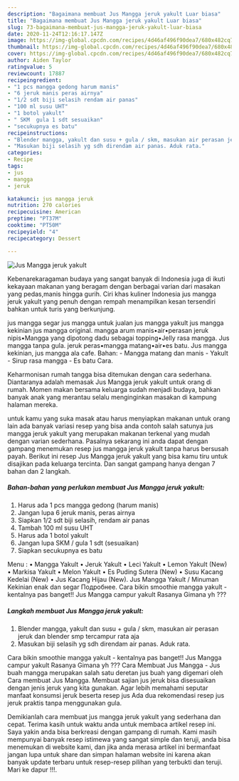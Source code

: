 ```yaml
---
description: "Bagaimana membuat Jus Mangga jeruk yakult Luar biasa"
title: "Bagaimana membuat Jus Mangga jeruk yakult Luar biasa"
slug: 73-bagaimana-membuat-jus-mangga-jeruk-yakult-luar-biasa
date: 2020-11-24T12:16:17.147Z
image: https://img-global.cpcdn.com/recipes/4d46af496f90dea7/680x482cq70/jus-mangga-jeruk-yakult-foto-resep-utama.jpg
thumbnail: https://img-global.cpcdn.com/recipes/4d46af496f90dea7/680x482cq70/jus-mangga-jeruk-yakult-foto-resep-utama.jpg
cover: https://img-global.cpcdn.com/recipes/4d46af496f90dea7/680x482cq70/jus-mangga-jeruk-yakult-foto-resep-utama.jpg
author: Aiden Taylor
ratingvalue: 5
reviewcount: 17887
recipeingredient:
- "1 pcs mangga gedong harum manis"
- "6 jeruk manis peras airnya"
- "1/2 sdt biji selasih rendam air panas"
- "100 ml susu UHT"
- "1 botol yakult"
- " SKM  gula 1 sdt sesuaikan"
- "secukupnya es batu"
recipeinstructions:
- "Blender mangga, yakult dan susu + gula / skm, masukan air perasan jeruk dan blender smp tercampur rata aja"
- "Masukan biji selasih yg sdh direndam air panas. Aduk rata."
categories:
- Recipe
tags:
- jus
- mangga
- jeruk

katakunci: jus mangga jeruk 
nutrition: 270 calories
recipecuisine: American
preptime: "PT37M"
cooktime: "PT50M"
recipeyield: "4"
recipecategory: Dessert

---
```



![Jus Mangga jeruk yakult](https://img-global.cpcdn.com/recipes/4d46af496f90dea7/680x482cq70/jus-mangga-jeruk-yakult-foto-resep-utama.jpg)

Kebenarekaragaman budaya yang sangat banyak di Indonesia juga di ikuti kekayaan makanan yang beragam dengan berbagai varian dari masakan yang pedas,manis hingga gurih. Ciri khas kuliner Indonesia jus mangga jeruk yakult yang penuh dengan rempah menampilkan kesan tersendiri bahkan untuk turis yang berkunjung.


jus mangga segar jus mangga untuk jualan jus mangga yakult jus mangga kekinian jus mangga original. mangga arum manis•air•perasan jeruk nipis•Mangga yang dipotong dadu sebagai topping•Jelly rasa mangga. Jus mangga tanpa gula. jeruk peras•mangga matang•air•es batu. Jus mangga kekinian, jus mangga ala cafe. Bahan: - Mangga matang dan manis - Yakult - Sirup rasa mangga - Es batu Cara.

Keharmonisan rumah tangga bisa ditemukan dengan cara sederhana. Diantaranya adalah memasak Jus Mangga jeruk yakult untuk orang di rumah. Momen makan bersama keluarga sudah menjadi budaya, bahkan banyak anak yang merantau selalu menginginkan masakan di kampung halaman mereka.

untuk kamu yang suka masak atau harus menyiapkan makanan untuk orang lain ada banyak variasi resep yang bisa anda contoh salah satunya jus mangga jeruk yakult yang merupakan makanan terkenal yang mudah dengan varian sederhana. Pasalnya sekarang ini anda dapat dengan gampang menemukan resep jus mangga jeruk yakult tanpa harus bersusah payah.
Berikut ini resep Jus Mangga jeruk yakult yang bisa kamu tiru untuk disajikan pada keluarga tercinta. Dan sangat gampang hanya dengan 7 bahan dan 2 langkah.


<!--inarticleads1-->

##### Bahan-bahan yang perlukan membuat Jus Mangga jeruk yakult:

1. Harus ada 1 pcs mangga gedong (harum manis)
1. Jangan lupa 6 jeruk manis, peras airnya
1. Siapkan 1/2 sdt biji selasih, rendam air panas
1. Tambah 100 ml susu UHT
1. Harus ada 1 botol yakult
1. Jangan lupa  SKM / gula 1 sdt (sesuaikan)
1. Siapkan secukupnya es batu


Menu : • Mangga Yakult • Jeruk Yakult • Leci Yakult • Lemon Yakult (New) • Markisa Yakult • Melon Yakult • Es Puding Sutera (New) • Susu Kacang Kedelai (New) • Jus Kacang Hijau (New). Jus Mangga Yakult / Minuman Kekinian enak dan segar Подробнее. Cara bikin smoothie mangga yakult - kentalnya pas banget!! Jus Mangga campur yakult Rasanya Gimana yh ??? 

<!--inarticleads2-->

##### Langkah membuat  Jus Mangga jeruk yakult:

1. Blender mangga, yakult dan susu + gula / skm, masukan air perasan jeruk dan blender smp tercampur rata aja
1. Masukan biji selasih yg sdh direndam air panas. Aduk rata.


Cara bikin smoothie mangga yakult - kentalnya pas banget!! Jus Mangga campur yakult Rasanya Gimana yh ??? Cara Membuat Jus Mangga - Jus buah mangga merupakan salah satu deretan jus buah yang digemari oleh Cara membuat Jus Mangga. Membuat sajian jus jeruk bisa disesuaikan dengan jenis jeruk yang kita gunakan. Agar lebih memahami seputar manfaat konsumsi jeruk beserta resep jus Ada dua rekomendasi resep jus jeruk praktis tanpa menggunakan gula. 

Demikianlah cara membuat jus mangga jeruk yakult yang sederhana dan cepat. Terima kasih untuk waktu anda untuk membaca artikel resep ini. Saya yakin anda bisa berkreasi dengan gampang di rumah. Kami masih mempunyai banyak resep istimewa yang sangat simple dan teruji, anda bisa menemukan di website kami, dan jika anda merasa artikel ini bermanfaat jangan lupa untuk share dan simpan halaman website ini karena akan banyak update terbaru untuk resep-resep pilihan yang terbukti dan teruji. Mari ke dapur !!!. 
